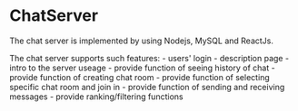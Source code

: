 # ChatServer

The chat server is implemented by using Nodejs, MySQL and ReactJs.

The chat server supports such features: - users' login - description page - intro to the server useage - provide function of seeing history of chat - provide function of creating chat room - provide function of selecting specific chat room and join in - provide function of sending and receiving messages - provide ranking/filtering functions
